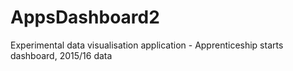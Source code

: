 # AppsDashboard2
Experimental data visualisation application - Apprenticeship starts dashboard, 2015/16 data
